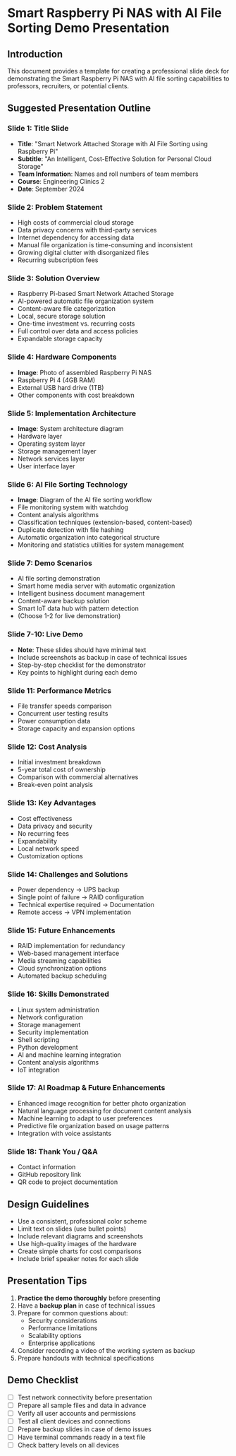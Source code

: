 # Smart Raspberry Pi NAS with AI File Sorting Demo Presentation

## Introduction

This document provides a template for creating a professional slide deck for demonstrating the Smart Raspberry Pi NAS with AI file sorting capabilities to professors, recruiters, or potential clients.

## Suggested Presentation Outline

### Slide 1: Title Slide
- **Title**: "Smart Network Attached Storage with AI File Sorting using Raspberry Pi"
- **Subtitle**: "An Intelligent, Cost-Effective Solution for Personal Cloud Storage"
- **Team Information**: Names and roll numbers of team members
- **Course**: Engineering Clinics 2
- **Date**: September 2024

### Slide 2: Problem Statement
- High costs of commercial cloud storage
- Data privacy concerns with third-party services
- Internet dependency for accessing data
- Manual file organization is time-consuming and inconsistent
- Growing digital clutter with disorganized files
- Recurring subscription fees

### Slide 3: Solution Overview
- Raspberry Pi-based Smart Network Attached Storage
- AI-powered automatic file organization system
- Content-aware file categorization
- Local, secure storage solution
- One-time investment vs. recurring costs
- Full control over data and access policies
- Expandable storage capacity

### Slide 4: Hardware Components
- **Image**: Photo of assembled Raspberry Pi NAS
- Raspberry Pi 4 (4GB RAM)
- External USB hard drive (1TB)
- Other components with cost breakdown

### Slide 5: Implementation Architecture
- **Image**: System architecture diagram
- Hardware layer
- Operating system layer
- Storage management layer
- Network services layer
- User interface layer

### Slide 6: AI File Sorting Technology
- **Image**: Diagram of the AI file sorting workflow
- File monitoring system with watchdog
- Content analysis algorithms
- Classification techniques (extension-based, content-based)
- Duplicate detection with file hashing
- Automatic organization into categorical structure
- Monitoring and statistics utilities for system management

### Slide 7: Demo Scenarios
- AI file sorting demonstration
- Smart home media server with automatic organization
- Intelligent business document management
- Content-aware backup solution
- Smart IoT data hub with pattern detection
- (Choose 1-2 for live demonstration)

### Slide 7-10: Live Demo
- **Note**: These slides should have minimal text
- Include screenshots as backup in case of technical issues
- Step-by-step checklist for the demonstrator
- Key points to highlight during each demo

### Slide 11: Performance Metrics
- File transfer speeds comparison
- Concurrent user testing results
- Power consumption data
- Storage capacity and expansion options

### Slide 12: Cost Analysis
- Initial investment breakdown
- 5-year total cost of ownership
- Comparison with commercial alternatives
- Break-even point analysis

### Slide 13: Key Advantages
- Cost effectiveness
- Data privacy and security
- No recurring fees
- Expandability
- Local network speed
- Customization options

### Slide 14: Challenges and Solutions
- Power dependency → UPS backup
- Single point of failure → RAID configuration
- Technical expertise required → Documentation
- Remote access → VPN implementation

### Slide 15: Future Enhancements
- RAID implementation for redundancy
- Web-based management interface
- Media streaming capabilities
- Cloud synchronization options
- Automated backup scheduling

### Slide 16: Skills Demonstrated
- Linux system administration
- Network configuration
- Storage management
- Security implementation
- Shell scripting
- Python development
- AI and machine learning integration
- Content analysis algorithms
- IoT integration

### Slide 17: AI Roadmap & Future Enhancements
- Enhanced image recognition for better photo organization
- Natural language processing for document content analysis
- Machine learning to adapt to user preferences
- Predictive file organization based on usage patterns
- Integration with voice assistants

### Slide 18: Thank You / Q&A
- Contact information
- GitHub repository link
- QR code to project documentation

## Design Guidelines

- Use a consistent, professional color scheme
- Limit text on slides (use bullet points)
- Include relevant diagrams and screenshots
- Use high-quality images of the hardware
- Create simple charts for cost comparisons
- Include brief speaker notes for each slide

## Presentation Tips

1. **Practice the demo thoroughly** before presenting
2. Have a **backup plan** in case of technical issues
3. Prepare for common questions about:
   - Security considerations
   - Performance limitations
   - Scalability options
   - Enterprise applications
4. Consider recording a video of the working system as backup
5. Prepare handouts with technical specifications

## Demo Checklist

- [ ] Test network connectivity before presentation
- [ ] Prepare all sample files and data in advance
- [ ] Verify all user accounts and permissions
- [ ] Test all client devices and connections
- [ ] Prepare backup slides in case of demo issues
- [ ] Have terminal commands ready in a text file
- [ ] Check battery levels on all devices

